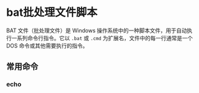 # bat批处理文件脚本

BAT 文件（批处理文件）是 Windows 操作系统中的一种脚本文件，用于自动执行一系列命令行指令。它以 `.bat` 或 `.cmd` 为扩展名，文件中的每一行通常是一个 DOS 命令或其他需要执行的指令。
	

## 常用命令

### echo

